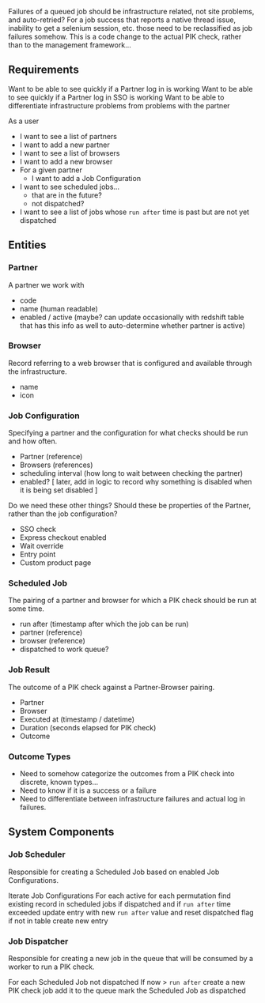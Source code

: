 Failures of a queued job should be infrastructure related, not site problems, and auto-retried?
For a job success that reports a native thread issue, inability to get a selenium session, etc. those need to be reclassified as job failures somehow. This is a code change to the actual PIK check, rather than to the management framework…


## Requirements

Want to be able to see quickly if a Partner log in is working
Want to be able to see quickly if a Partner log in SSO is working
Want to be able to differentiate infrastructure problems from problems with the partner

As a user

* I want to see a list of partners
* I want to add a new partner
* I want to see a list of browsers
* I want to add a new browser
* For a given partner
  * I want to add a Job Configuration
* I want to see scheduled jobs…
  * that are in the future?
  * not dispatched?
* I want to see a list of jobs whose `run after` time is past but are not yet dispatched


## Entities

### Partner
A partner we work with
- code
- name (human readable)
- enabled / active (maybe? can update occasionally with redshift table that has this info as well to auto-determine whether partner is active)

### Browser
Record referring to a web browser that is configured and available through the infrastructure.
- name
- icon

### Job Configuration
Specifying a partner and the configuration for what checks should be run and how often.
- Partner (reference)
- Browsers (references)
- scheduling interval (how long to wait between checking the partner)
- enabled? [ later, add in logic to record why something is disabled when it is being set disabled ]

Do we need these other things? Should these be properties of the Partner, rather than the job configuration?
- SSO check
- Express checkout enabled
- Wait override
- Entry point
- Custom product page

### Scheduled Job
The pairing of a partner and browser for which a PIK check should be run at some time.
- run after (timestamp after which the job can be run)
- partner (reference)
- browser (reference)
- dispatched to work queue?

### Job Result
The outcome of a PIK check against a Partner-Browser pairing.
- Partner
- Browser
- Executed at (timestamp / datetime)
- Duration (seconds elapsed for PIK check)
- Outcome

### Outcome Types
- Need to somehow categorize the outcomes from a PIK check into discrete, known types…
- Need to know if it is a success or a failure
- Need to differentiate between infrastructure failures and actual log in failures.


## System Components

### Job Scheduler

Responsible for creating a Scheduled Job based on enabled Job Configurations.

Iterate Job Configurations
	For each active
		for each permutation
			find existing record in scheduled jobs
				if dispatched and if `run after` time exceeded
					update entry with new `run after` value and reset dispatched flag
			if not in table
				create new entry

### Job Dispatcher

Responsible for creating a new job in the queue that will be consumed by a worker to run a PIK check.

For each Scheduled Job not dispatched
	If now > `run after`
		create a new PIK check job
		add it to the queue
		mark the Scheduled Job as dispatched
